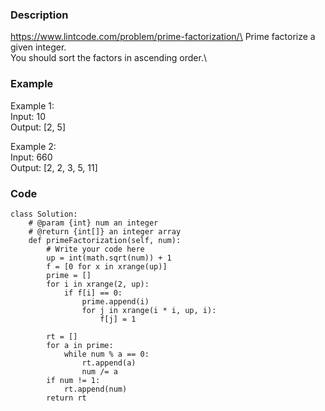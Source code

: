 ### Description
https://www.lintcode.com/problem/prime-factorization/\
Prime factorize a given integer.\
You should sort the factors in ascending order.\

### Example
Example 1:\
Input: 10\
Output: [2, 5]

Example 2:\
Input: 660\
Output: [2, 2, 3, 5, 11]

### Code
```
class Solution:
    # @param {int} num an integer
    # @return {int[]} an integer array
    def primeFactorization(self, num):
        # Write your code here
        up = int(math.sqrt(num)) + 1
        f = [0 for x in xrange(up)]
        prime = []
        for i in xrange(2, up):
            if f[i] == 0:
                prime.append(i)
                for j in xrange(i * i, up, i):
                    f[j] = 1
        
        rt = []
        for a in prime:
            while num % a == 0:
                rt.append(a)
                num /= a
        if num != 1:
            rt.append(num)
        return rt
```
